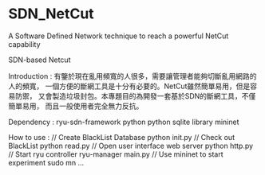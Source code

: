 # SDN_NetCut
A Software Defined Network technique to reach a powerful NetCut capability

SDN-based Netcut

Introduction :
有鑒於現在亂用頻寬的人很多，需要讓管理者能夠切斷亂用網路的人的頻寬，
一個方便的斷網工具是十分有必要的。NetCut雖然簡單易用，但是容易防禦，
又會製造垃圾封包。本專題目的為開發一套基於SDN的斷網工具，不僅簡單易用，
而且一般使用者完全無力反抗。

Dependency :
ryu-sdn-framework
python
python sqlite library
mininet

How to use :
// Create BlackList Database
python init.py
// Check out BlackList
python read.py
// Open user interface web server 
python http.py
// Start ryu controller
ryu-manager main.py
// Use mininet to start experiment
sudo mn ...